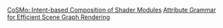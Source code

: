 [CoSMo: Intent-based Composition of Shader Modules](https://aardvark-platform.github.io/lins/)
[Attribute Grammar for Efficient Scene Graph Rendering](https://aardvark-community.github.io/ag-for-scenegraphs/)
